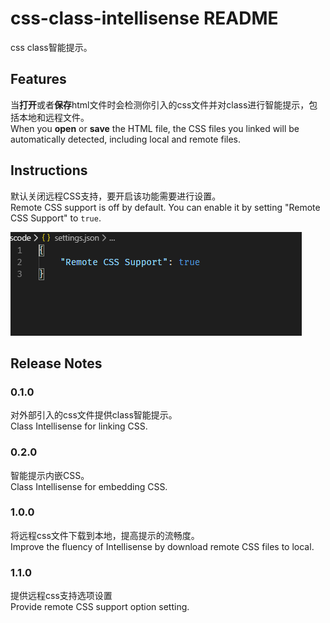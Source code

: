 # css-class-intellisense README

css class智能提示。

## Features

当**打开**或者**保存**html文件时会检测你引入的css文件并对class进行智能提示，包括本地和远程文件。  
When you **open** or **save** the HTML file, the CSS files you linked will be automatically detected, including local and remote files.

## Instructions

默认关闭远程CSS支持，要开启该功能需要进行设置。  
Remote CSS support is off by default. You can enable it by setting "Remote CSS Support" to `true`.

![setting](./image/setting.png)

## Release Notes

### 0.1.0

对外部引入的css文件提供class智能提示。  
Class Intellisense for linking CSS.

### 0.2.0

智能提示内嵌CSS。  
Class Intellisense for embedding CSS.

### 1.0.0

将远程css文件下载到本地，提高提示的流畅度。  
Improve the fluency of Intellisense by download remote CSS files to local.

### 1.1.0

提供远程css支持选项设置  
Provide remote CSS support option setting.
